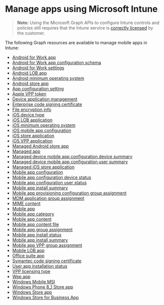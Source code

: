 # Manage apps using Microsoft Intune> **Note:** Using the Microsoft Graph APIs to configure Intune controls and policies still requires that the Intune service is [correctly licensed](https://www.microsoft.com/en-us/cloud-platform/microsoft-intune-pricing) by the customer.
The following Graph resources are available to manage mobile apps in Intune:- [Android for Work app](intune_apps_androidforworkapp.md)- [Android for Work app configuration schema](intune_androidforwork_androidforworkappconfigurationschema.md)- [Android for Work settings](intune_androidforwork_androidforworksettings.md)- [Android LOB app](intune_apps_androidlobapp.md)- [Android minimum operating system](intune_apps_androidminimumoperatingsystem.md)- [Android store app](intune_apps_androidstoreapp.md)- [App configuration setting](intune_apps_appconfigurationsettingitem.md)- [Apple VPP token](intune_apps_applevolumepurchaseprogramtoken.md)- [Device application management](intune_apps_deviceappmanagement.md)- [Enterprise code signing certificate](intune_apps_enterprisecodesigningcertificate.md)- [File encryption info](intune_apps_fileencryptioninfo.md)- [iOS device type](intune_apps_iosdevicetype.md)- [iOS LOB application](intune_apps_ioslobapp.md)- [iOS minimum operating system](intune_apps_iosminimumoperatingsystem.md)- [iOS mobile app configuration](intune_apps_iosmobileappconfiguration.md)- [iOS store application](intune_apps_iosstoreapp.md)- [iOS VPP application](intune_apps_iosvppapp.md)- [Managed Android store app](intune_apps_managedandroidstoreapp.md)- [Managed app](intune_apps_managedapp.md)- [Managed device mobile app configuration device summary](intune_apps_manageddevicemobileappconfigurationdevicesummary.md)- [Managed device mobile app configuration user summary](intune_apps_manageddevicemobileappconfigurationusersummary.md)- [Managed iOS store application](intune_apps_managediosstoreapp.md)- [Mobile app configuration](intune_apps_manageddevicemobileappconfiguration.md)- [Mobile app configuration device status](intune_apps_manageddevicemobileappconfigurationdevicestatus.md)- [Mobile app configuration user status](intune_apps_manageddevicemobileappconfigurationuserstatus.md)- [Mobile app install summary](intune_apps_mobileappinstallsummary.md)- [Mobile app provisioning configuration group assignment](intune_apps_mobileappprovisioningconfiggroupassignment.md)- [MDM application group assignment](intune_apps_mdmappconfiggroupassignment.md)- [MIME content](intune_apps_mimecontent.md)- [Mobile app](intune_apps_mobileapp.md)- [Mobile app category](intune_apps_mobileappcategory.md)- [Mobile app content](intune_apps_mobileappcontent.md)- [Mobile app content file](intune_apps_mobileappcontentfile.md)- [Mobile app group assignment](intune_apps_mobileappgroupassignment.md)- [Mobile app install status](intune_apps_mobileappinstallstatus.md)- [Mobile app install summary](intune_apps_mobileappinstallsummary.md)- [Mobile app VPP group assignment](intune_apps_mobileappvppgroupassignment.md)- [Mobile LOB app](intune_apps_mobilelobapp.md)- [Office suite app](intune_apps_officesuiteapp.md)- [Symantec code signing certificate](intune_apps_symanteccodesigningcertificate.md)- [User app installation status](intune_apps_userappinstallstatus.md)- [VPP licensing type](intune_apps_vpplicensingtype.md)- [Wep app](intune_apps_webapp.md)- [Windows Mobile MSI](intune_apps_windowsmobilemsi.md)- [Windows Phone 8_1 Store app](intune_apps_windowsphone81storeapp.md)- [Windows Store app](intune_apps_windowsstoreapp.md)- [Windows Store for Business App](intune_apps_windowsstoreforbusinessapp.md)